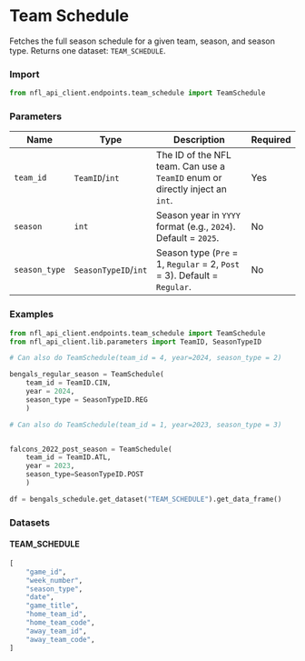 # Team Schedule 

Fetches the full season schedule for a given team, season, and season type. Returns one dataset: `TEAM_SCHEDULE`.


### Import 

``` python
from nfl_api_client.endpoints.team_schedule import TeamSchedule
```

### Parameters

| **Name**        | **Type**               | **Description**                                                                 | **Required** |
|-----------------|------------------------|---------------------------------------------------------------------------------|--------------|
| `team_id`       | `TeamID`/`int`      | The ID of the NFL team. Can use a `TeamID` enum or directly inject an `int`.   | Yes          |
| `season`        | `int`                  | Season year in `YYYY` format (e.g., `2024`). Default = `2025`.                  | No           |
| `season_type`   | `SeasonTypeID`/`int`| Season type (`Pre` = 1, `Regular` = 2, `Post` = 3). Default = `Regular`.                   | No           |


### Examples

```python
from nfl_api_client.endpoints.team_schedule import TeamSchedule
from nfl_api_client.lib.parameters import TeamID, SeasonTypeID

# Can also do TeamSchedule(team_id = 4, year=2024, season_type = 2)

bengals_regular_season = TeamSchedule(
    team_id = TeamID.CIN, 
    year = 2024, 
    season_type = SeasonTypeID.REG
    )

# Can also do TeamSchedule(team_id = 1, year=2023, season_type = 3)


falcons_2022_post_season = TeamSchedule(
    team_id = TeamID.ATL,
    year = 2023, 
    season_type=SeasonTypeID.POST
    )

df = bengals_schedule.get_dataset("TEAM_SCHEDULE").get_data_frame()        

```


### Datasets 

#### TEAM_SCHEDULE

```python
[
    "game_id",        
    "week_number", 
    "season_type",     
    "date",
    "game_title",
    "home_team_id",  
    "home_team_code",
    "away_team_id", 
    "away_team_code",
]
```
